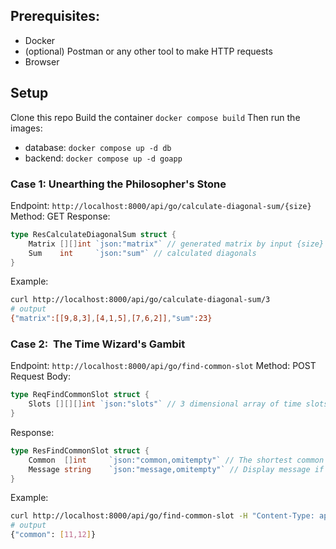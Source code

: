 ## Prerequisites:
- Docker
- (optional) Postman or any other tool to make HTTP requests
- Browser

## Setup
Clone this repo
Build the container `docker compose build`
Then run the images:
- database: `docker compose up -d db`
- backend: `docker compose up -d goapp`


### Case 1: Unearthing the Philosopher's Stone
Endpoint: `http://localhost:8000/api/go/calculate-diagonal-sum/{size}`
Method: GET
Response:
```go
type ResCalculateDiagonalSum struct {
	Matrix [][]int `json:"matrix"` // generated matrix by input {size}
	Sum    int     `json:"sum"` // calculated diagonals
}
```

Example:
```bash
curl http://localhost:8000/api/go/calculate-diagonal-sum/3
# output
{"matrix":[[9,8,3],[4,1,5],[7,6,2]],"sum":23}
```

### Case 2: ️ The Time Wizard's Gambit
Endpoint: `http://localhost:8000/api/go/find-common-slot`
Method: POST
Request Body:
```go
type ReqFindCommonSlot struct {
	Slots [][][]int `json:"slots"` // 3 dimensional array of time slots for each diplomat
}
```
Response:
```go
type ResFindCommonSlot struct {
	Common  []int     `json:"common,omitempty"` // The shortest common time slot
	Message string    `json:"message,omitempty"` // Display message if there is no common time slot
}
```

Example:
```bash
curl http://localhost:8000/api/go/find-common-slot -H "Content-Type: application/json" -d '{"slots":[[[9,12],[14,16]],[[10,12],[15,17]],[[11,13],[16,18]]]}' 
# output
{"common": [11,12]}
```
